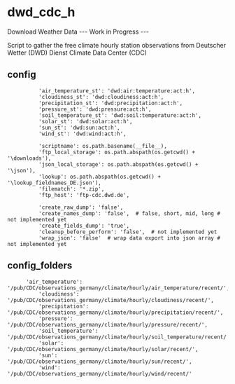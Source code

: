 # dwd_cdc_h
Download Weather Data --- Work in Progress ---

Script to gather the free climate hourly station observations
from Deutscher Wetter (DWD) Dienst Climate Data Center (CDC)

## config

              'air_temperature_st': 'dwd:air:temperature:act:h',
              'cloudiness_st': 'dwd:cloudiness:act:h',
              'precipitation_st': 'dwd:precipitation:act:h',
              'pressure_st': 'dwd:pressure:act:h',
              'soil_temperature_st': 'dwd:soil:temperature:act:h',
              'solar_st': 'dwd:solar:act:h',
              'sun_st': 'dwd:sun:act:h',
              'wind_st': 'dwd:wind:act:h',
							
              'scriptname': os.path.basename(__file__),
              'ftp_local_storage': os.path.abspath(os.getcwd() + '\downloads'),
              'json_local_storage': os.path.abspath(os.getcwd() + '\json'),
              'lookup': os.path.abspath(os.getcwd() + '\lookup_fieldnames_DE.json'),
              'filematch': '*.zip',
              'ftp_host': 'ftp-cdc.dwd.de',
							
              'create_raw_dump': 'false',
              'create_names_dump': 'false',  # false, short, mid, long # not implemented yet
              'create_fields_dump': 'true',
              'cleanup_before_perform': 'false',  # not implemented yet
              'wrap_json': 'false'  # wrap data export into json array # not implemented yet


## config_folders
	      
	      'air_temperature': '/pub/CDC/observations_germany/climate/hourly/air_temperature/recent/',
              'cloudiness': '/pub/CDC/observations_germany/climate/hourly/cloudiness/recent/',
              'precipitation': '/pub/CDC/observations_germany/climate/hourly/precipitation/recent/',
              'pressure': '/pub/CDC/observations_germany/climate/hourly/pressure/recent/',
              'soil_temperature': '/pub/CDC/observations_germany/climate/hourly/soil_temperature/recent/',
              'solar': '/pub/CDC/observations_germany/climate/hourly/solar/recent/',
              'sun': '/pub/CDC/observations_germany/climate/hourly/sun/recent/',
              'wind': '/pub/CDC/observations_germany/climate/hourly/wind/recent/'
							
